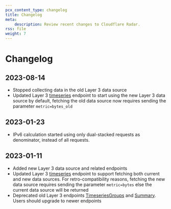 ```yaml
---
pcx_content_type: changelog
title: Changelog
meta:
    description: Review recent changes to Cloudflare Radar.
rss: file
weight: 7
---
```


# Changelog

## 2023-08-14

- Stopped collecting data in the old Layer 3 data source
- Updated Layer 3
[timeseries](https://developers.cloudflare.com/api/operations/radar-get-attacks-layer3-timeseries-by-bytes) endpoint
to start using the new Layer 3 data source by default, fetching the old data source now requires sending the parameter
`metric=bytes_old`

## 2023-01-23

- IPv6 calculation started using only dual-stacked requests as denominator, instead of all requests.

## 2023-01-11

- Added new Layer 3 data source and related endpoints
- Updated Layer 3
[timeseries](https://developers.cloudflare.com/api/operations/radar-get-attacks-layer3-timeseries-by-bytes) endpoint
to support fetching both current and new data sources. For retro-compatibility
reasons, fetching the new data source requires sending the parameter `metric=bytes` else the current data
source will be returned
- Deprecated old Layer 3 endpoints
[TimeseriesGroups](https://developers.cloudflare.com/api/operations/radar-get-attacks-layer3-timeseries-groups) and
[Summary](https://developers.cloudflare.com/api/operations/radar-get-attacks-layer3-summary).
Users should upgrade to newer endpoints